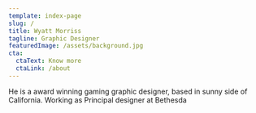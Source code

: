 ```yaml
---
template: index-page
slug: /
title: Wyatt Morriss
tagline: Graphic Designer
featuredImage: /assets/background.jpg
cta:
  ctaText: Know more
  ctaLink: /about
---
```

He is a award winning gaming graphic designer, based in sunny side of California. Working as Principal designer at Bethesda